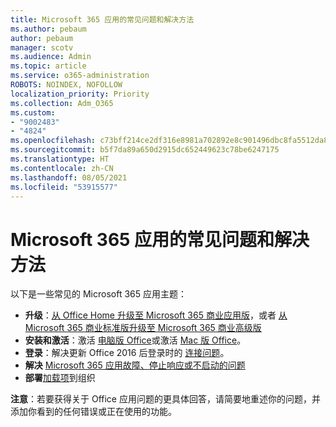 ```yaml
---
title: Microsoft 365 应用的常见问题和解决方法
ms.author: pebaum
author: pebaum
manager: scotv
ms.audience: Admin
ms.topic: article
ms.service: o365-administration
ROBOTS: NOINDEX, NOFOLLOW
localization_priority: Priority
ms.collection: Adm_O365
ms.custom:
- "9002483"
- "4824"
ms.openlocfilehash: c73bff214ce2df316e8981a702892e8c901496dbc8fa5512da82ff6f79cce1e2
ms.sourcegitcommit: b5f7da89a650d2915dc652449623c78be6247175
ms.translationtype: HT
ms.contentlocale: zh-CN
ms.lasthandoff: 08/05/2021
ms.locfileid: "53915577"
---
```

# <a name="common-issues-and-resolutions-with-microsoft-365-apps"></a>Microsoft 365 应用的常见问题和解决方法

以下是一些常见的 Microsoft 365 应用主题：

- **升级**：[从 Office Home 升级至 Microsoft 365 商业应用版](https://support.office.com/article/how-do-i-upgrade-office-ee68f6cf-422f-464a-82ec-385f65391350#OfficeVersion=Office_365_subscription)，或者 [从Microsoft 365 商业标准版升级至 Microsoft 365 商业高级版](https://docs.microsoft.com/microsoft-365/business/migrate-to-microsoft-365-business)
- **安装和激活**：激活 [电脑版 Office](https://support.office.com/article/activate-office-5bd38f38-db92-448b-a982-ad170b1e187e)或激活 [ Mac 版 Office](https://support.office.com/article/activate-office-for-mac-7f6646b1-bb14-422a-9ad4-a53410fcefb2)。
- **登录**：解决更新 Office 2016 后登录时的 [连接问题](https://docs.microsoft.com/office365/troubleshoot/authentication/connection-issue-when-sign-in-office-2016)。
- **解决** [Microsoft 365 应用故障、停止响应或不启动的问题](https://docs.microsoft.com/alchemyinsights/office-apps-don't-launch-start)
- **部署**[加载项](https://docs.microsoft.com/microsoft-365/admin/manage/manage-deployment-of-add-ins?view=o365-worldwide)到组织

**注意**：若要获得关于 Office 应用问题的更具体回答，请简要地重述你的问题，并添加你看到的任何错误或正在使用的功能。
